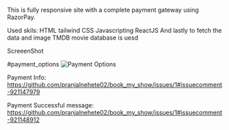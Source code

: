 This is fully responsive site with a complete payment gateway using RazorPay.

Used skils:
  HTML
  tailwind CSS 
  Javascripting
  ReactJS 
  And lastly to fetch the data and image TMDB movie database is uesd
  
  
  ScreeenShot
  
  #payment_options
  ![Payment Options](https://user-images.githubusercontent.com/85827353/133666421-9bfdec8e-cace-47ff-9ee6-646ba0518c14.png)


Payment Info:
  https://github.com/pranjalnehete02/book_my_show/issues/1#issuecomment-921147979
  
 Payment Successful message:
  https://github.com/pranjalnehete02/book_my_show/issues/1#issuecomment-921148912

